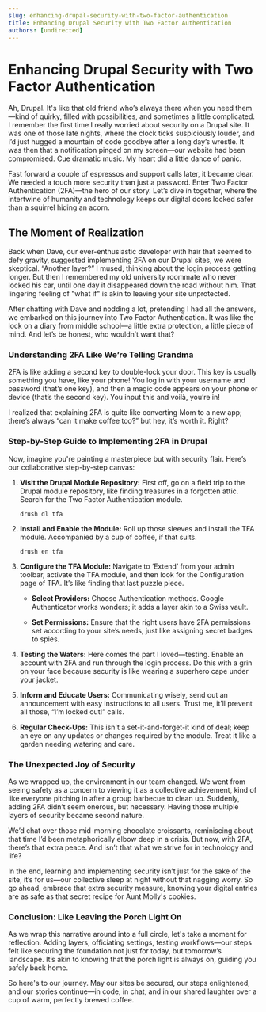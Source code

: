 ```yaml
---
slug: enhancing-drupal-security-with-two-factor-authentication
title: Enhancing Drupal Security with Two Factor Authentication
authors: [undirected]
---
```



# Enhancing Drupal Security with Two Factor Authentication

Ah, Drupal. It's like that old friend who’s always there when you need them—kind of quirky, filled with possibilities, and sometimes a little complicated. I remember the first time I really worried about security on a Drupal site. It was one of those late nights, where the clock ticks suspiciously louder, and I’d just hugged a mountain of code goodbye after a long day’s wrestle. It was then that a notification pinged on my screen—our website had been compromised. Cue dramatic music. My heart did a little dance of panic.

Fast forward a couple of espressos and support calls later, it became clear. We needed a touch more security than just a password. Enter Two Factor Authentication (2FA)—the hero of our story. Let’s dive in together, where the intertwine of humanity and technology keeps our digital doors locked safer than a squirrel hiding an acorn.

## The Moment of Realization

Back when Dave, our ever-enthusiastic developer with hair that seemed to defy gravity, suggested implementing 2FA on our Drupal sites, we were skeptical. “Another layer?” I mused, thinking about the login process getting longer. But then I remembered my old university roommate who never locked his car, until one day it disappeared down the road without him. That lingering feeling of "what if" is akin to leaving your site unprotected.

After chatting with Dave and nodding a lot, pretending I had all the answers, we embarked on this journey into Two Factor Authentication. It was like the lock on a diary from middle school—a little extra protection, a little piece of mind. And let’s be honest, who wouldn’t want that?

### Understanding 2FA Like We’re Telling Grandma

2FA is like adding a second key to double-lock your door. This key is usually something you have, like your phone! You log in with your username and password (that’s one key), and then a magic code appears on your phone or device (that’s the second key). You input this and voilà, you’re in!

I realized that explaining 2FA is quite like converting Mom to a new app; there’s always “can it make coffee too?” but hey, it’s worth it. Right?

### Step-by-Step Guide to Implementing 2FA in Drupal

Now, imagine you're painting a masterpiece but with security flair. Here’s our collaborative step-by-step canvas:

1. **Visit the Drupal Module Repository:** First off, go on a field trip to the Drupal module repository, like finding treasures in a forgotten attic. Search for the Two Factor Authentication module.

    ```shell
    drush dl tfa
    ```

2. **Install and Enable the Module:** Roll up those sleeves and install the TFA module. Accompanied by a cup of coffee, if that suits.

    ```shell
    drush en tfa
    ```

3. **Configure the TFA Module:** Navigate to ‘Extend’ from your admin toolbar, activate the TFA module, and then look for the Configuration page of TFA. It’s like finding that last puzzle piece.

    - **Select Providers:** Choose Authentication methods. Google Authenticator works wonders; it adds a layer akin to a Swiss vault.

    - **Set Permissions:** Ensure that the right users have 2FA permissions set according to your site’s needs, just like assigning secret badges to spies.

4. **Testing the Waters:** Here comes the part I loved—testing. Enable an account with 2FA and run through the login process. Do this with a grin on your face because security is like wearing a superhero cape under your jacket.

5. **Inform and Educate Users:** Communicating wisely, send out an announcement with easy instructions to all users. Trust me, it’ll prevent all those, “I’m locked out!” calls.

6. **Regular Check-Ups:** This isn't a set-it-and-forget-it kind of deal; keep an eye on any updates or changes required by the module. Treat it like a garden needing watering and care.

### The Unexpected Joy of Security

As we wrapped up, the environment in our team changed. We went from seeing safety as a concern to viewing it as a collective achievement, kind of like everyone pitching in after a group barbecue to clean up. Suddenly, adding 2FA didn’t seem onerous, but necessary. Having those multiple layers of security became second nature.

We’d chat over those mid-morning chocolate croissants, reminiscing about that time I’d been metaphorically elbow deep in a crisis. But now, with 2FA, there’s that extra peace. And isn’t that what we strive for in technology and life?

In the end, learning and implementing security isn’t just for the sake of the site, it’s for us—our collective sleep at night without that nagging worry. So go ahead, embrace that extra security measure, knowing your digital entries are as safe as that secret recipe for Aunt Molly's cookies.

### Conclusion: Like Leaving the Porch Light On

As we wrap this narrative around into a full circle, let's take a moment for reflection. Adding layers, officiating settings, testing workflows—our steps felt like securing the foundation not just for today, but tomorrow’s landscape. It’s akin to knowing that the porch light is always on, guiding you safely back home. 

So here's to our journey. May our sites be secured, our steps enlightened, and our stories continue—in code, in chat, and in our shared laughter over a cup of warm, perfectly brewed coffee.
